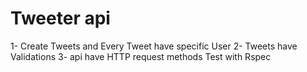 # Tweeter api
1- Create Tweets and Every Tweet have specific User
2- Tweets have Validations
3- api have HTTP request methods Test with Rspec
  
